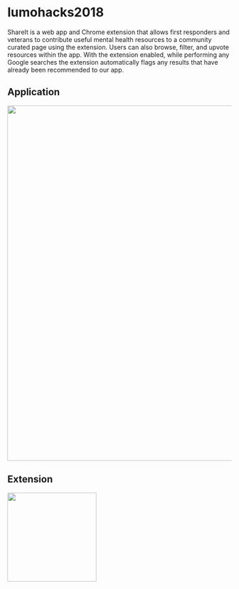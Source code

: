 # lumohacks2018

ShareIt is a web app and Chrome extension that allows first responders and veterans to contribute useful mental health resources to a community curated page using the extension. Users can also browse, filter, and upvote resources within the app. With the extension enabled, while performing any Google searches the extension automatically flags any results that have already been recommended to our app. 

## Application
<img src="https://user-images.githubusercontent.com/5414980/45794955-f3960900-bc4d-11e8-8405-05de7996e845.png" width="800px">


## Extension
<img src="https://user-images.githubusercontent.com/5414980/45794987-293af200-bc4e-11e8-925b-358f4e82b4ce.png" width="200px">
